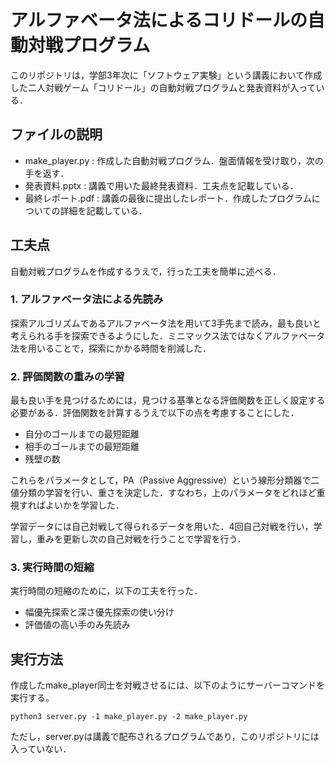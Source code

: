 # アルファベータ法によるコリドールの自動対戦プログラム

このリポジトリは，学部3年次に「ソフトウェア実験」という講義において作成した二人対戦ゲーム「コリドール」の自動対戦プログラムと発表資料が入っている．

## ファイルの説明
- make_player.py : 作成した自動対戦プログラム．盤面情報を受け取り，次の手を返す．
- 発表資料.pptx : 講義で用いた最終発表資料．工夫点を記載している．
- 最終レポート.pdf : 講義の最後に提出したレポート．作成したプログラムについての詳細を記載している．

## 工夫点

自動対戦プログラムを作成するうえで，行った工夫を簡単に述べる．

### 1. アルファベータ法による先読み

探索アルゴリズムであるアルファベータ法を用いて3手先まで読み，最も良いと考えられる手を探索できるようにした．ミニマックス法ではなくアルファベータ法を用いることで，探索にかかる時間を削減した．

### 2. 評価関数の重みの学習

最も良い手を見つけるためには，見つける基準となる評価関数を正しく設定する必要がある．評価関数を計算するうえで以下の点を考慮することにした．

- 自分のゴールまでの最短距離
- 相手のゴールまでの最短距離
- 残壁の数

これらをパラメータとして，PA（Passive Aggressive）という線形分類器で二値分類の学習を行い、重さを決定した．すなわち，上のパラメータをどれほど重視すればよいかを学習した．

学習データには自己対戦して得られるデータを用いた．4回自己対戦を行い，学習し，重みを更新し次の自己対戦を行うことで学習を行う．

### 3. 実行時間の短縮
実行時間の短縮のために，以下の工夫を行った．
- 幅優先探索と深さ優先探索の使い分け
- 評価値の高い手のみ先読み



## 実行方法
作成したmake_player同士を対戦させるには、以下のようにサーバーコマンドを実行する。
```
python3 server.py -1 make_player.py -2 make_player.py
```
ただし，server.pyは講義で配布されるプログラムであり，このリポジトリには入っていない．

　
